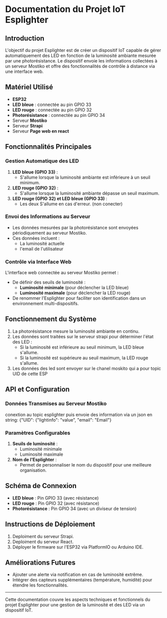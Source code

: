 # Documentation du Projet IoT Esplighter

## Introduction

L'objectif du projet Esplighter est de créer un dispositif IoT capable de gérer automatiquement des LED en fonction de la luminosité ambiante mesurée par une photorésistance. Le dispositif envoie les informations collectées à un serveur Mostiko et offre des fonctionnalités de contrôle à distance via une interface web.

## Matériel Utilisé

- **ESP32**
- **LED bleue** : connectée au pin GPIO 33
- **LED rouge** : connectée au pin GPIO 32
- **Photorésistance** : connectée au pin GPIO 34
- Serveur **Mostiko**
- Serveur **Strapi**
- Serveur **Page web en react**

## Fonctionnalités Principales

### Gestion Automatique des LED

1. **LED bleue (GPIO 33)** :
   - S'allume lorsque la luminosité ambiante est inférieure à un seuil minimum.
2. **LED rouge (GPIO 32)** :
   - S'allume lorsque la luminosité ambiante dépasse un seuil maximum.
2. **LED rouge (GPIO 32) et LED bleue (GPIO 33)** :
   - Les deux S'allume en cas d'erreur. (non conecter)

### Envoi des Informations au Serveur

- Les données mesurées par la photorésistance sont envoyées périodiquement au serveur Mostiko.
- Ces données incluent :
  - La luminosité actuelle
  - l'email de l'utilisateur

### Contrôle via Interface Web

L'interface web connectée au serveur Mostiko permet :

- De définir des seuils de luminosité :
  - **Luminosité minimale** (pour déclencher la LED bleue)
  - **Luminosité maximale** (pour déclencher la LED rouge)
- De renommer l'Esplighter pour faciliter son identification dans un environnement multi-dispositifs.

## Fonctionnement du Système

1. La photorésistance mesure la luminosité ambiante en continu.
2. Les données sont traitées sur le serveur strapi pour déterminer l'état des LED :
   - Si la luminosité est inférieure au seuil minimum, la LED bleue s'allume.
   - Si la luminosité est supérieure au seuil maximum, la LED rouge s'allume.
3. Les données des led sont envoyer sur le chanel moskito qui a pour topic UID de cette ESP

## API et Configuration

### Données Transmises au Serveur Mostiko
conextion au topic esplighter puis envoie des information via un json en string:
{"UID": {"lightinfo": "value", "email": "Email"}

### Paramètres Configurables

1. **Seuils de luminosité** :
   - Luminosité minimale
   - Luminosité maximale
2. **Nom de l'Esplighter** :
   - Permet de personnaliser le nom du dispositif pour une meilleure organisation.

## Schéma de Connexion

- **LED bleue** : Pin GPIO 33 (avec résistance)
- **LED rouge** : Pin GPIO 32 (avec résistance)
- **Photorésistance** : Pin GPIO 34 (avec un diviseur de tension)

## Instructions de Déploiement

1. Deploiment du serveur Strapi.
2. Deploiment du serveur React.
3. Déployer le firmware sur l'ESP32 via PlatformIO ou Arduino IDE.

## Améliorations Futures

- Ajouter une alerte via notification en cas de luminosité extrême.
- Intégrer des capteurs supplémentaires (température, humidité) pour étendre les fonctionnalités.

---

Cette documentation couvre les aspects techniques et fonctionnels du projet Esplighter pour une gestion de la luminosité et des LED via un dispositif IoT.
